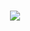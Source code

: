 <!--
**jinbekim/jinbekim** is a ✨ _special_ ✨ repository because its `README.md` (this file) appears on your GitHub profile.

Here are some ideas to get you started:

- 🔭 I’m currently working on ...
- 🌱 I’m currently learning ...
- 👯 I’m looking to collaborate on ...
- 🤔 I’m looking for help with ...
- 💬 Ask me about ...
- 📫 How to reach me: ...
- 😄 Pronouns: ...
- ⚡ Fun fact: ...
<div align=center>
<img src="https://github-readme-stats.vercel.app/api?username=jinbekim" />
</div>
-->
<h3 align="center">
<a href="mailto:lljrwq123@gmail.com"><img src="https://img.shields.io/badge/Gmail-D14836?style=for-the-badge&logo=gmail&logoColor=white" /></a>
</h3>
